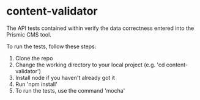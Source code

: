 # content-validator

The API tests contained within verify the data correctness entered into the Prismic CMS tool.

To run the tests, follow these steps:

1) Clone the repo
2) Change the working directory to your local project (e.g. 'cd content-validator')
3) Install node if you haven't already got it
4) Run 'npm install'
5) To run the tests, use the command 'mocha'
